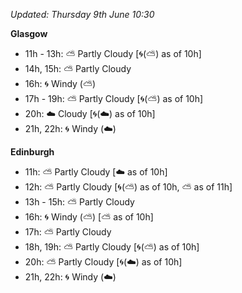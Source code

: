 *Updated: Thursday 9th June 10:30*

**Glasgow**

* 11h - 13h: :partly_sunny: Partly Cloudy [:cyclone:(:partly_sunny:) as of 10h]
* 14h, 15h: :partly_sunny: Partly Cloudy
* 16h: :cyclone: Windy (:partly_sunny:)
* 17h - 19h: :partly_sunny: Partly Cloudy [:cyclone:(:partly_sunny:) as of 10h]
* 20h: :cloud: Cloudy [:cyclone:(:cloud:) as of 10h]
* 21h, 22h: :cyclone: Windy (:cloud:)

**Edinburgh**

* 11h: :partly_sunny: Partly Cloudy [:cloud: as of 10h]
* 12h: :partly_sunny: Partly Cloudy [:cyclone:(:partly_sunny:) as of 10h, :partly_sunny: as of 11h]
* 13h - 15h: :partly_sunny: Partly Cloudy
* 16h: :cyclone: Windy (:partly_sunny:) [:partly_sunny: as of 10h]
* 17h: :partly_sunny: Partly Cloudy
* 18h, 19h: :partly_sunny: Partly Cloudy [:cyclone:(:partly_sunny:) as of 10h]
* 20h: :partly_sunny: Partly Cloudy [:cyclone:(:cloud:) as of 10h]
* 21h, 22h: :cyclone: Windy (:cloud:)
